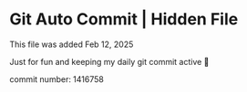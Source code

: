 # Git Auto Commit | Hidden File

This file was added Feb 12, 2025

Just for fun and keeping my daily git commit active 🤪

commit number: 1416758
